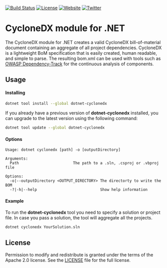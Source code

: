 [![Build Status](https://travis-ci.org/CycloneDX/cyclonedx-dotnet.svg?branch=master)](https://travis-ci.org/CycloneDX/cyclonedx-dotnet)
[![License](https://img.shields.io/badge/license-Apache%202.0-brightgreen.svg)][License]
[![Website](https://img.shields.io/badge/https://-cyclonedx.org-blue.svg)](https://cyclonedx.org/)
[![Twitter](https://img.shields.io/twitter/url/http/shields.io.svg?style=social&label=Follow)](https://twitter.com/CycloneDX_Spec)

CycloneDX module for .NET
=========

The CycloneDX module for .NET creates a valid CycloneDX bill-of-material document containing an aggregate of all project dependencies. CycloneDX is a lightweight BoM specification that is easily created, human readable, and simple to parse. The resulting bom.xml can be used with tools such as [OWASP Dependency-Track](https://dependencytrack.org/) for the continuous analysis of components.

Usage
-------------------

#### Installing

```bash
dotnet tool install --global dotnet-cyclonedx
```

If you already have a previous version of **dotnet-cyclonedx** installed, you can upgrade to the latest version using the following command:

```bash
dotnet tool update --global dotnet-cyclonedx
```

#### Options

```text
Usage: dotnet cyclonedx [path] -o [outputDirectory]

Arguments:
  Path                        The path to a .sln, .csproj or .vbproj file

Options:
  -o|--outputDirectory <OUTPUT_DIRECTORY> The directorty to write the BOM
  -?|-h|--help                            Show help information
```

#### Example
To run the **dotnet-cyclonedx** tool you need to specify a solution or project file. In case you pass a solution, the tool will aggregate all the projects.

```bash
dotnet cyclonedx YourSolution.sln
```

License
-------------------

Permission to modify and redistribute is granted under the terms of the Apache 2.0 license. See the [LICENSE] file for the full license.

[License]: https://github.com/CycloneDX/cyclonedx-node-module/blob/master/LICENSE
